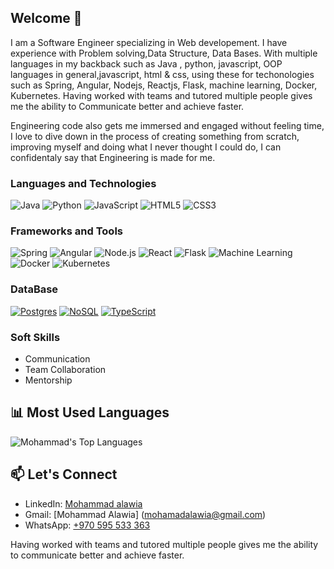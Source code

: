 ## Welcome 👋

I am a Software Engineer specializing in Web developement. I have experience with Problem solving,Data Structure, Data Bases. With multiple languages in my backback such as Java , python, javascript, OOP languages in general,javascript, html & css, using these for techonologies such as Spring, Angular, Nodejs, Reactjs, Flask, machine learning, Docker, Kubernetes.
Having worked with teams and tutored multiple people gives me the ability to Communicate better and achieve faster.

Engineering code also gets me immersed and engaged without feeling time, I love to dive down in the process of creating something from scratch, improving myself and doing what I never thought I could do, I can confidentaly say that Engineering is made for me.

### Languages and Technologies

![Java](https://img.shields.io/badge/Java-ED8B00?style=for-the-badge&logo=java&logoColor=white)
![Python](https://img.shields.io/badge/Python-3776AB?style=for-the-badge&logo=python&logoColor=white)
![JavaScript](https://img.shields.io/badge/JavaScript-F7DF1E?style=for-the-badge&logo=javascript&logoColor=black)
![HTML5](https://img.shields.io/badge/HTML5-E34F26?style=for-the-badge&logo=html5&logoColor=white)
![CSS3](https://img.shields.io/badge/CSS3-1572B6?style=for-the-badge&logo=css3&logoColor=white)

### Frameworks and Tools

![Spring](https://img.shields.io/badge/Spring-6DB33F?style=for-the-badge&logo=spring&logoColor=white)
![Angular](https://img.shields.io/badge/Angular-DD0031?style=for-the-badge&logo=angular&logoColor=white)
![Node.js](https://img.shields.io/badge/Node.js-339933?style=for-the-badge&logo=nodedotjs&logoColor=white)
![React](https://img.shields.io/badge/React-20232A?style=for-the-badge&logo=react&logoColor=61DAFB)
![Flask](https://img.shields.io/badge/Flask-000000?style=for-the-badge&logo=flask&logoColor=white)
![Machine Learning](https://img.shields.io/badge/Machine%20Learning-0078D4?style=for-the-badge&logo=ai&logoColor=white)
![Docker](https://img.shields.io/badge/Docker-2496ED?style=for-the-badge&logo=docker&logoColor=white)
![Kubernetes](https://img.shields.io/badge/Kubernetes-326CE5?style=for-the-badge&logo=kubernetes&logoColor=white)

### DataBase
[![Postgres](https://img.shields.io/badge/PostgreSQL-316192?style=for-the-badge&logo=postgresql&logoColor=white)](https://www.postgresql.org/)
[![NoSQL](https://img.shields.io/badge/NoSQL-F29111?style=for-the-badge&logo=nosql&logoColor=white)](https://en.wikipedia.org/wiki/NoSQL)
[![TypeScript](https://img.shields.io/badge/TypeScript-007ACC?style=for-the-badge&logo=typescript&logoColor=white)](https://www.typescriptlang.org/)


### Soft Skills

- Communication
- Team Collaboration
- Mentorship


## 📊 Most Used Languages

![Mohammad's Top Languages](https://github-readme-stats.vercel.app/api/top-langs/?username=Mohammadalawia&layout=compact&theme=radical)

## 📫 Let's Connect

- LinkedIn: [Mohammad alawia](https://www.linkedin.com/in/musab-masalmah-b992042b8)
- Gmail: [Mohammad Alawia] (mohamadalawia@gmail.com)
- WhatsApp: [+970 595 533 363](tel:+970595533363)

Having worked with teams and tutored multiple people gives me the ability to communicate better and achieve faster.
